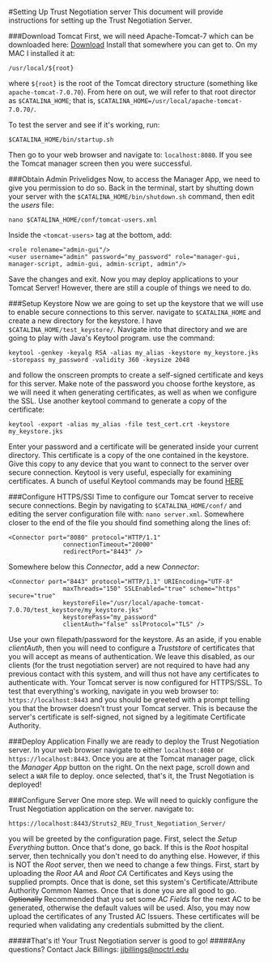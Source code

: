 #Setting Up Trust Negotiation server
This document will provide instructions for setting up the Trust Negotiation Server.

###Download Tomcat
First, we will need Apache-Tomcat-7 which can be downloaded here: [Download](https://tomcat.apache.org/download-70.cgi)
Install that somewhere you can get to. On my MAC I installed it at:
```
/usr/local/${root}
```
where ``` ${root} ``` is the root of the Tomcat directory structure (something like ```apache-tomcat-7.0.70```). From here on out, we will refer to that root director as ```$CATALINA_HOME```; that is, ```$CATALINA_HOME=/usr/local/apache-tomcat-7.0.70/```.

To test the server and see if it's working, run:
```
$CATALINA_HOME/bin/startup.sh
```
Then go to your web browser and navigate to: ```localhost:8080```. If you see the Tomcat manager screen then you were successful.

###Obtain Admin Privelidges
Now, to access the Manager App, we need to give you permission to do so. Back in the terminal, start by shutting down your server with the ```$CATALINA_HOME/bin/shutdown.sh``` command, then edit the *users* file:
```
nano $CATALINA_HOME/conf/tomcat-users.xml
```
Inside the ``` <tomcat-users> ``` tag at the bottom, add:
```
<role rolename="admin-gui"/>
<user username="admin" password="my_password" role="manager-gui, manager-script, admin-gui, admin-script, admin"/>
```
Save the changes and exit. Now you may deploy applications to your Tomcat Server! However, there are still a couple of things we need to do.

###Setup Keystore
Now we are going to set up the keystore that we will use to enable secure connections to this server. navigate to ``` $CATALINA_HOME ``` and create a new directory for the keystore. I have ``` $CATALINA_HOME/test_keystore/ ```. Navigate into that directory and we are going to play with Java's Keytool program. use the command:
```
keytool -genkey -keyalg RSA -alias my_alias -keystore my_keystore.jks -storepass my_password -validity 360 -keysize 2048
```
and follow the onscreen prompts to create a self-signed certificate and keys for this server. Make note of the password you choose forthe keystore, as we will need it when generating certificates, as well as when we configure the SSL. Use another keytool command to generate a copy of the certificate:
```
keytool -export -alias my_alias -file test_cert.crt -keystore my_keystore.jks
```
Enter your password and a certificate will be generated inside your current directory. This certificate is a copy of the one contained in the keystore. Give this copy to any device that you want to connect to the server over secure connection. Keytool is very useful, especially for examining certificates. A bunch of useful Keytool commands may be found [HERE](https://www.sslshopper.com/article-most-common-java-keytool-keystore-commands.html)

###Configure HTTPS/SSl
Time to configure our Tomcat server to receive secure connections. Begin by navigating to ``` $CATALINA_HOME/conf/ ``` and editing the server configuration file with: ``` nano server.xml ```. Somewhere closer to the end of the file you should find something along the lines of:
```
<Connector port="8080" protocol="HTTP/1.1"
               connectionTimeout="20000"
               redirectPort="8443" />
```
Somewhere below this *Connector*, add a new *Connector*:
```
<Connector port="8443" protocol="HTTP/1.1" URIEncoding="UTF-8"
               maxThreads="150" SSLEnabled="true" scheme="https" secure="true"
               keystoreFile="/usr/local/apache-tomcat-7.0.70/test_keystore/my_keystore.jks"
	           keystorePass="my_password"
	           clientAuth="false" sslProtocol="TLS" />
```
Use your own filepath/password for the keystore. As an aside, if you enable *clientAuth*, then you will need to configure a *Truststore* of certificates that you will accept as means of authentication. We leave this disabled, as our clients (for the trust negotiation server) are not required to have had any previous contact with this system, and will thus not have any certificates to authenticate with.
Your Tomcat server is now configured for HTTPS/SSL. To test that everything's working, navigate in you web browser to: ``` https://localhost:8443 ``` and you should be greeted with a prompt telling you that the browser doesn't trust your Tomcat server. This is because the server's certificate is self-signed, not signed by a legitimate Certificate Authority.

###Deploy Application
Finally we are ready to deploy the Trust Negotiation server. In your web browser navigate to either ```localhost:8080``` or ```https://localhost:8443```. Once you are at the Tomcat manager page, click the *Manager App* button on the right. On the next page, scroll down and select a ```WAR``` file to deploy. once selected, that's it, the Trust Negotiation is deployed!

###Configure Server
One more step. We will need to quickly configure the Trust Negotiation application on the server. navigate to:
```
https://localhost:8443/Struts2_REU_Trust_Negotiation_Server/
```
you will be greeted by the configuration page. First, select the *Setup Everything* button. Once that's done, go back. If this is the *Root* hospital server, then technically you don't need to do anything else. However, if this is NOT the *Root* server, then we need to change a few things. First, start by uploading the *Root AA* and *Root CA* Certificates and Keys using the supplied prompts. Once that is done, set this system's Certificate/Attribute Authority Common Names. Once that is done you are all good to go. ~~Optionally~~ Recommended that you set some *AC Fields* for the next AC to be generated, otherwise the default values will be used. Also, you may now upload the certificates of any Trusted AC Issuers. These certificates will be requried when validating any credentials submitted by the client.

#####That's it! Your Trust Negotiation server is good to go!
#####Any questions? 
Contact Jack Billings: jjbillings@noctrl.edu
